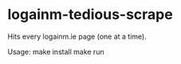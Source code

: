 # logainm-tedious-scrape

Hits every logainm.ie page (one at a time).

Usage: 
make install
make run
